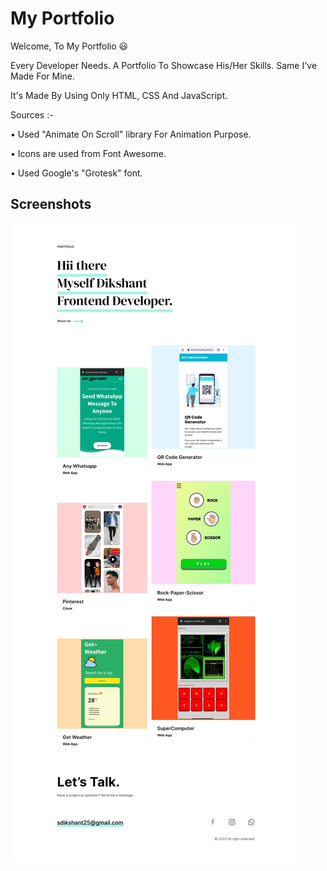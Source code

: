 
# My Portfolio 

Welcome,
To My Portfolio 😃

Every Developer Needs. A Portfolio To Showcase His/Her Skills. Same I've Made For Mine.

It's Made By Using Only HTML, CSS And JavaScript.

Sources :-

• Used "Animate On Scroll" library For Animation Purpose.

• Icons are used from Font Awesome.

• Used Google's "Grotesk" font.
## Screenshots

![App Screenshot](ss.jpeg)


